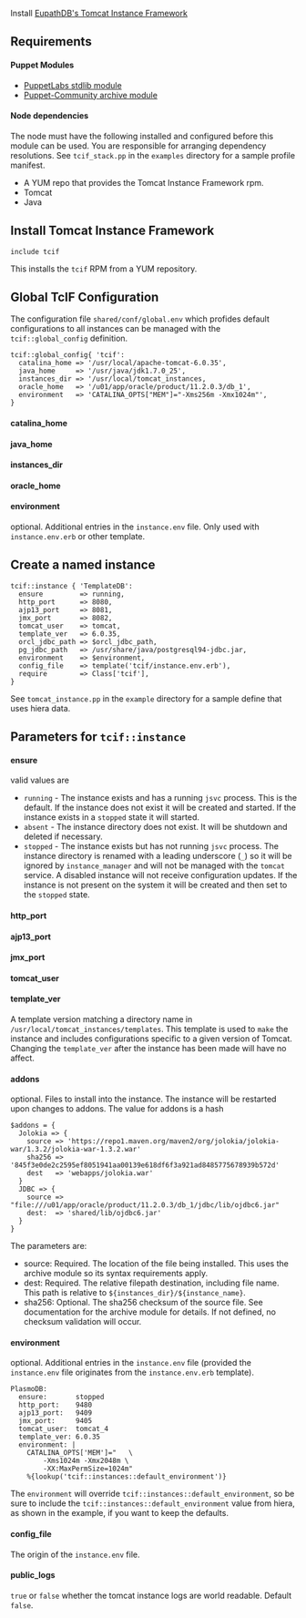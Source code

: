 Install [EupathDB's Tomcat Instance Framework](https://github.com/EuPathDB/tomcat-instance-framework)

## Requirements

#### Puppet Modules

- [PuppetLabs stdlib module](https://forge.puppetlabs.com/puppetlabs/stdlib)
- [Puppet-Community archive module](https://forge.puppetlabs.com/puppet/archive)

#### Node dependencies

The node must have the following installed and configured before this module can be used. You are responsible for arranging dependency resolutions. See `tcif_stack.pp` in the `examples` directory for a sample profile manifest.
 
- A YUM repo that provides the Tomcat Instance Framework rpm.
- Tomcat
- Java

## Install Tomcat Instance Framework

    include tcif

This installs the `tcif` RPM from a YUM repository.

## Global TcIF Configuration

The configuration file `shared/conf/global.env` which profides default configurations to all instances can be managed with the `tcif::global_config` definition.

    tcif::global_config{ 'tcif':
      catalina_home => '/usr/local/apache-tomcat-6.0.35',
      java_home     => '/usr/java/jdk1.7.0_25',
      instances_dir => '/usr/local/tomcat_instances,
      oracle_home   => '/u01/app/oracle/product/11.2.0.3/db_1',
      environment   => 'CATALINA_OPTS["MEM"]="-Xms256m -Xmx1024m"',
    }

#### catalina_home

#### java_home

#### instances_dir

#### oracle_home

#### environment
optional. Additional entries in the `instance.env` file. Only used with `instance.env.erb` or other template.

## Create a named instance

    tcif::instance { 'TemplateDB':
      ensure         => running,
      http_port      => 8080,
      ajp13_port     => 8081,
      jmx_port       => 8082,
      tomcat_user    => tomcat,
      template_ver   => 6.0.35,
      orcl_jdbc_path => $orcl_jdbc_path,
      pg_jdbc_path   => /usr/share/java/postgresql94-jdbc.jar,
      environment    => $environment,
      config_file    => template('tcif/instance.env.erb'),
      require        => Class['tcif'],
    }

See `tomcat_instance.pp` in the `example` directory for a sample define that uses hiera data.

## Parameters for `tcif::instance`

#### ensure

valid values are

  - `running` - The instance exists and has a running `jsvc` process. This is the default. If the instance does not exist it will be created and started. If the instance exists in a `stopped` state it will started.
  - `absent` - The instance directory does not exist. It will be shutdown and deleted if necessary.
  - `stopped` - The instance exists but has not running `jsvc` process. The instance directory is renamed with a leading underscore (`_`) so it will be ignored by `instance_manager` and will not be managed with the `tomcat` service. A disabled instance will not receive configuration updates. If the instance is not present on the system it will be created and then set to the `stopped` state.


#### http\_port     

#### ajp13\_port    

#### jmx\_port      

#### tomcat\_user   

#### template\_ver

A template version matching a directory name in
`/usr/local/tomcat_instances/templates`. This template is used to `make`
the instance and includes configurations specific to a given version of
Tomcat. Changing the `template_ver` after the instance has been made
will have no affect.

#### addons
optional. Files to install into the instance. The instance will be restarted upon 
changes to addons. The value for addons is a hash

    $addons = {
      Jolokia => {
        source => 'https://repo1.maven.org/maven2/org/jolokia/jolokia-war/1.3.2/jolokia-war-1.3.2.war'
        sha256 => '845f3e0de2c2595ef8051941aa00139e618df6f3a921ad8485775678939b572d'
        dest   => 'webapps/jolokia.war'
      }
      JDBC => {
        source => "file:///u01/app/oracle/product/11.2.0.3/db_1/jdbc/lib/ojdbc6.jar"
        dest:  => 'shared/lib/ojdbc6.jar'
      }
    }

The parameters are:

  - source: Required. The location of the file being installed. This uses the archive module so its syntax requirements apply.
  - dest: Required. The relative filepath destination, including file name. This path is relative to `${instances_dir}/${instance_name}`.
  - sha256: Optional. The sha256 checksum of the source file. See documentation for the archive module for details. If not defined, no checksum validation will occur.

#### environment
optional. Additional entries in the `instance.env` file (provided the
`instance.env` file originates from the `instance.env.erb` template).

    PlasmoDB:
      ensure:       stopped
      http_port:    9480
      ajp13_port:   9409
      jmx_port:     9405
      tomcat_user:  tomcat_4
      template_ver: 6.0.35
      environment: |
        CATALINA_OPTS['MEM']="   \
            -Xms1024m -Xmx2048m \
            -XX:MaxPermSize=1024m"
        %{lookup('tcif::instances::default_environment')}

The `environment` will override `tcif::instances::default_environment`,
so be sure to include the `tcif::instances::default_environment` value
from hiera, as shown in the example, if you want to keep the defaults.

#### config\_file
The origin of the `instance.env` file.

#### public\_logs
`true` or `false` whether the tomcat instance logs are world readable. Default `false`.


